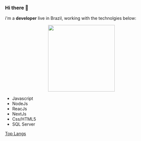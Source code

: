 ### Hi there 👋

i'm a **developer** live in Brazil, working with the technolgies below:

<p align="center">
  <img width="220px" src="https://img.shields.io/static/v1?label=JS&message=Javascript&color=F7DF1E&style=for-the-badge&logo=JavaScript"/>
</p>




- Javascript
- NodeJs
- ReacJs
- NextJs
- Css/HTML5
- SQL Server


[Top Langs](https://github-readme-stats.vercel.app/api/top-langs/?username=rafcez&theme=tokyonight)
